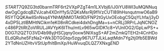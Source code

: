 $START$7Q9ZG3td0barmTRF6rt2VXpPZgT4m1LXVbj6/iJ0iYU8Wl3uMQNNuqdwOgCgdcqBZVJcah4XDnYfyS/ZQKsMsrRj9flVzCUTl89hHsnqutmwO6aB9R5YTQQKAwIlSnNsq4YNhMjNMOTAt9D/FNP2tGyUxOEobgC5QqYLhfa/j3yD4xDP5LztlBMHtNCikm1eK08nRCdkei4dxhDngMa+s+nCRLj3RPrLJqNCNOZc486P2tiRtZoVIRULJAVYpK6IThu/mtLv965wGIDK1c8+VUnIOG2/GpLwPS++D0G7i2QZTO3VD4b98yjHSCjqny0oxw5NIXsgS+AF2mZmkQTEH2r4CnHDoELdQRuhe5FzNa2+Wk3DTGGtqv5zgy967U7TJLkLaqtMdn7Yg2tj0fb5EBWd2YTdNnUZHtvVStUpfhItBmXp/HuWvuqDLQZ7XNxg$END$